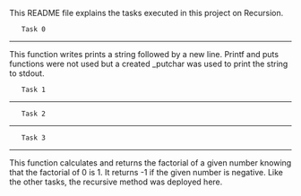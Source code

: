 This README file explains the tasks executed in this project on Recursion.

       Task 0
------------------
This function writes prints a string followed by a new line.
Printf and puts functions were not used but a created _putchar was used to print the string to stdout.

       Task 1
------------------




       Task 2
------------------


       Task 3
------------------
This function calculates and returns the factorial of a given number knowing that the factorial of 0 is 1. It returns -1 if the given number is negative. Like the other tasks, the recursive method was deployed here.
